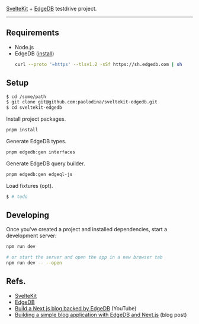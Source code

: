 [SvelteKit](https://kit.svelte.dev/) + [EdgeDB](https://www.edgedb.com/)
testdrive project.

---

## Requirements

- Node.js
- EdgeDB ([install](https://www.edgedb.com/install))
  ```bash
  curl --proto '=https' --tlsv1.2 -sSf https://sh.edgedb.com | sh
  ```

## Setup

```bash
$ cd /some/path
$ git clone git@github.com:paolodina/sveltekit-edgedb.git
$ cd sveltekit-edgedb
```

Install project packages.

```bash
pnpm install
```

Generate EdgeDB types.

```bash
pnpm edgedb:gen interfaces
```

Generate EdgeDB query builder.

```bash
pnpm edgedb:gen edgeql-js
```

Load fixtures (opt).

```bash
$ # todo
```

## Developing

Once you've created a project and installed dependencies, start a development
server:

```bash
npm run dev

# or start the server and open the app in a new browser tab
npm run dev -- --open
```

## Refs.

- [SvelteKit](https://kit.svelte.dev/)
- [EdgeDB](https://www.edgedb.com/)
- [Build a Next.js blog backed by EdgeDB](https://www.youtube.com/watch?v=G17Xc8cnSI0) (YouTube)
- [Building a simple blog application with EdgeDB and Next.js](https://www.edgedb.com/docs/guides/tutorials/nextjs) (blog post)
